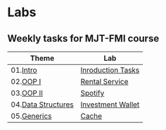 # Labs

## Weekly tasks for MJT-FMI course

|      Theme         |        Lab        | 
|      -------       |        ---        |  
| 01.[Intro]()              | [Inroduction Tasks](./Intro)    | 
| 02.[OOP I]()           | [Rental Service](./RentalService)    |
| 03.[OOP II]()          | [Spotify](./Spotify)           | 
| 04.[Data Structures]() | [Investment Wallet](./wallet) |
| 05.[Generics]() | [Cache](./cache) | Ready |

